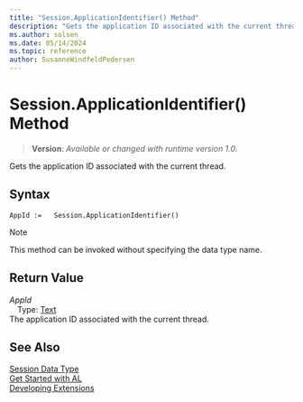 ```yaml
---
title: "Session.ApplicationIdentifier() Method"
description: "Gets the application ID associated with the current thread."
ms.author: solsen
ms.date: 05/14/2024
ms.topic: reference
author: SusanneWindfeldPedersen
---
```

[//]: # (START>DO_NOT_EDIT)
[//]: # (IMPORTANT:Do not edit any of the content between here and the END>DO_NOT_EDIT.)
[//]: # (Any modifications should be made in the .xml files in the ModernDev repo.)
# Session.ApplicationIdentifier() Method
> **Version**: _Available or changed with runtime version 1.0._

Gets the application ID associated with the current thread.


## Syntax
```AL
AppId :=   Session.ApplicationIdentifier()
```
> [!NOTE]
> This method can be invoked without specifying the data type name.

## Return Value
*AppId*  
&emsp;Type: [Text](../text/text-data-type.md)  
The application ID associated with the current thread.


[//]: # (IMPORTANT: END>DO_NOT_EDIT)
## See Also
[Session Data Type](session-data-type.md)  
[Get Started with AL](../../devenv-get-started.md)  
[Developing Extensions](../../devenv-dev-overview.md)